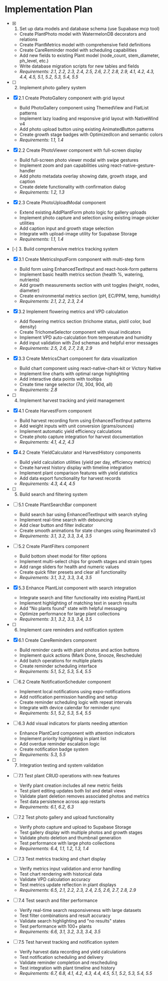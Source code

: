# Implementation Plan

- [x] 1. Set up data models and database schema (use Supabase mcp tool)















  - Create PlantPhoto model with WatermelonDB decorators and relations
  - Create PlantMetrics model with comprehensive field definitions
  - Create CareReminder model with scheduling capabilities
  - Add new fields to existing Plant model (node_count, stem_diameter, ph_level, etc.)
  - Write database migration scripts for new tables and fields
  - _Requirements: 2.1, 2.2, 2.3, 2.4, 2.5, 2.6, 2.7, 2.8, 2.9, 4.1, 4.2, 4.3, 4.4, 4.5, 5.1, 5.2, 5.3, 5.4, 5.5_

- [ ] 2. Implement photo gallery system





- [x] 2.1 Create PhotoGallery component with grid layout


  - Build PhotoGallery component using ThemedView and FlatList patterns
  - Implement lazy loading and responsive grid layout with NativeWind v4
  - Add photo upload button using existing AnimatedButton patterns
  - Create growth stage badges with OptimizedIcon and semantic colors
  - _Requirements: 1.1, 1.4_

- [x] 2.2 Create PhotoViewer component with full-screen display


  - Build full-screen photo viewer modal with swipe gestures
  - Implement zoom and pan capabilities using react-native-gesture-handler
  - Add photo metadata overlay showing date, growth stage, and caption
  - Create delete functionality with confirmation dialog
  - _Requirements: 1.2, 1.3_




- [x] 2.3 Create PhotoUploadModal component


  - Extend existing AddPlantForm photo logic for gallery uploads
  - Implement photo capture and selection using existing image-picker utilities
  - Add caption input and growth stage selection
  - Integrate with upload-image utility for Supabase Storage
  - _Requirements: 1.1, 1.4_

- [-] 3. Build comprehensive metrics tracking system


- [x] 3.1 Create MetricsInputForm component with multi-step form



  - Build form using EnhancedTextInput and react-hook-form patterns
  - Implement basic health metrics section (health %, watering, nutrients)
  - Add growth measurements section with unit toggles (height, nodes, diameter)
  - Create environmental metrics section (pH, EC/PPM, temp, humidity)
  - _Requirements: 2.1, 2.2, 2.3, 2.4_

- [x] 3.2 Implement flowering metrics and VPD calculation



  - Add flowering metrics section (trichome status, pistil color, bud density)
  - Create TrichomeSelector component with visual indicators
  - Implement VPD auto-calculation from temperature and humidity
  - Add input validation with Zod schemas and helpful error messages
  - _Requirements: 2.5, 2.6, 2.7, 2.8, 2.9_

- [x] 3.3 Create MetricsChart component for data visualization
















  - Build chart component using react-native-chart-kit or Victory Native
  - Implement line charts with optimal range highlighting
  - Add interactive data points with tooltips
  - Create time range selector (7d, 30d, 90d, all)
  - _Requirements: 2.8_

- [ ] 4. Implement harvest tracking and yield management







- [x] 4.1 Create HarvestForm component








  - Build harvest recording form using EnhancedTextInput patterns
  - Add weight inputs with unit conversion (grams/ounces)
  - Implement automatic yield efficiency calculations
  - Create photo capture integration for harvest documentation
  - _Requirements: 4.1, 4.2, 4.3_

- [x] 4.2 Create YieldCalculator and HarvestHistory components






  - Build yield calculation utilities (yield per day, efficiency metrics)
  - Create harvest history display with timeline integration
  - Implement plant comparison features with yield statistics
  - Add data export functionality for harvest records
  - _Requirements: 4.3, 4.4, 4.5_

- [ ] 5. Build search and filtering system
- [ ] 5.1 Create PlantSearchBar component











  - Build search bar using EnhancedTextInput with search styling
  - Implement real-time search with debouncing
  - Add clear button and filter indicator
  - Create smooth animations for state changes using Reanimated v3
  - _Requirements: 3.1, 3.2, 3.3, 3.4, 3.5_

- [ ] 5.2 Create PlantFilters component






  - Build bottom sheet modal for filter options
  - Implement multi-select chips for growth stages and strain types
  - Add range sliders for health and numeric values
  - Create quick filter presets and clear all functionality
  - _Requirements: 3.1, 3.2, 3.3, 3.4, 3.5_

- [x] 5.3 Enhance PlantList component with search integration


  - Integrate search and filter functionality into existing PlantList
  - Implement highlighting of matching text in search results
  - Add "No plants found" state with helpful messaging
  - Optimize performance for large plant collections
  - _Requirements: 3.1, 3.2, 3.3, 3.4, 3.5_

- [ ] 6. Implement care reminders and notification system
- [x] 6.1 Create CareReminders component







  - Build reminder cards with plant photos and action buttons
  - Implement quick actions (Mark Done, Snooze, Reschedule)
  - Add batch operations for multiple plants
  - Create reminder scheduling interface
  - _Requirements: 5.1, 5.2, 5.3, 5.4, 5.5_

- [ ] 6.2 Create NotificationScheduler component
  - Implement local notifications using expo-notifications
  - Add notification permission handling and setup
  - Create reminder scheduling logic with repeat intervals
  - Integrate with device calendar for reminder sync
  - _Requirements: 5.1, 5.2, 5.3, 5.4, 5.5_

- [ ] 6.3 Add visual indicators for plants needing attention
  - Enhance PlantCard component with attention indicators
  - Implement priority highlighting in plant list
  - Add overdue reminder escalation logic
  - Create notification badge system
  - _Requirements: 5.3, 5.5_

- [ ] 7. Integration testing and system validation
- [ ] 7.1 Test plant CRUD operations with new features
  - Verify plant creation includes all new metric fields
  - Test plant editing updates both list and detail views
  - Validate plant deletion removes associated photos and metrics
  - Test data persistence across app restarts
  - _Requirements: 6.1, 6.2, 6.3_

- [ ] 7.2 Test photo gallery and upload functionality
  - Verify photo capture and upload to Supabase Storage
  - Test gallery display with multiple photos and growth stages
  - Validate photo deletion and thumbnail generation
  - Test performance with large photo collections
  - _Requirements: 6.4, 1.1, 1.2, 1.3, 1.4_

- [ ] 7.3 Test metrics tracking and chart display
  - Verify metrics input validation and error handling
  - Test chart rendering with historical data
  - Validate VPD calculation accuracy
  - Test metrics update reflection in plant displays
  - _Requirements: 6.5, 2.1, 2.2, 2.3, 2.4, 2.5, 2.6, 2.7, 2.8, 2.9_

- [ ] 7.4 Test search and filter performance
  - Verify real-time search responsiveness with large datasets
  - Test filter combinations and result accuracy
  - Validate search highlighting and "no results" states
  - Test performance with 100+ plants
  - _Requirements: 6.6, 3.1, 3.2, 3.3, 3.4, 3.5_

- [ ] 7.5 Test harvest tracking and notification system
  - Verify harvest data recording and yield calculations
  - Test notification scheduling and delivery
  - Validate reminder completion and rescheduling
  - Test integration with plant timeline and history
  - _Requirements: 6.7, 6.8, 4.1, 4.2, 4.3, 4.4, 4.5, 5.1, 5.2, 5.3, 5.4, 5.5_